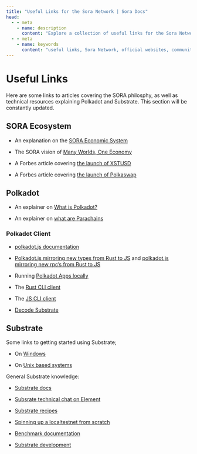 ```yaml
---
title: "Useful Links for the Sora Network | Sora Docs"
head:
  - - meta
    - name: description
      content: "Explore a collection of useful links for the Sora Network, including official websites, community resources, developer tools, and more. Access important resources and stay connected with the Sora community by leveraging these curated links that provide valuable information and support for participants in the Sora ecosystem."
  - - meta
    - name: keywords
      content: "useful links, Sora Network, official websites, community resources, developer tools, Sora community, Sora ecosystem"
---
```


# Useful Links

Here are some links to articles covering the SORA philosphy, as well
as technical resources explaining Polkadot and Substrate.
This section will be constantly updated.

## SORA Ecosystem

- An explanation on the [SORA Economic System](https://medium.com/sora-xor/sora-the-new-economic-order-3ec3f0327e5a)

- The SORA vision of [Many Worlds, One Economy](https://medium.com/sora-xor/many-worlds-one-economy-1ce709d4fb42)

- A Forbes article covering [the launch of XSTUSD](https://www.forbes.com/sites/tatianakoffman/2021/11/23/the-rise-of-decentralized-money-on-polkadotnew-algorithmic-stablecoin-launches-on-sora/?sh=722c2e6f31bc)

- A Forbes article covering [the launch of Polkaswap](https://www.forbes.com/sites/tatianakoffman/2021/04/27/the-rise-of-decentralized-exchanges-on-polkadot/?sh=39acc5e58169)

## Polkadot

- An explainer on [What is Polkadot?](https://wiki.polkadot.network/docs/getting-started)

- An explainer on [what are Parachains](https://wiki.polkadot.network/docs/learn-parachains)

### Polkadot Client

- [polkadot.js documentation](https://polkadot.js.org/docs/)

- [Polkadot.js mirroring new types from Rust to
  JS](https://polkadot.js.org/docs/api/start/types.extend) and [polkadot.js mirroring new rpc’s from Rust to JS](https://polkadot.js.org/docs/api/start/rpc.custom)

- Running [Polkadot Apps locally](https://github.com/polkadot-js/apps)

- The [Rust CLI client](https://github.com/paritytech/substrate-subxt)

- The [JS CLI client](https://github.com/paritytech/substrate-cli-tools)

- [Decode Substrate](https://github.com/paritytech/desub)

## Substrate

Some links to getting started using Substrate;

- On [Windows](https://substrate.dev/docs/en/knowledgebase/getting-started/windows-users)

- On [Unix based systems](https://substrate.dev/docs/en/knowledgebase/getting-started/#manual-installation)

General Substrate knowledge:

- [Substrate docs](https://substrate.dev/docs/en/)

- [Subsrate technical chat on Element](https://app.element.io/#/room/#substrate-technical:matrix.org)

- [Substrate recipes](https://substrate.dev/recipes/)

- [Spinning up a localtestnet from scratch](https://substrate.dev/cumulus-workshop/#/)

- [Benchmark documentation](https://www.shawntabrizi.com/substrate-graph-benchmarks/docs/#/)

- [Substrate development](https://substrate.dev/recipes/runtime-printing.html#printing-from-the-runtime)
